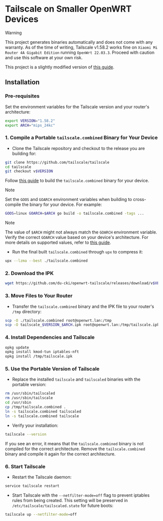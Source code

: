# Tailscale on Smaller OpenWRT Devices

> [!WARNING]
> This project generates binaries automatically and does not come with any warranty. As of the time of writing, Tailscale v1.58.2 works fine on `Xiaomi Mi Router 4A Gigabit Edition` running `OpenWrt 22.03.3`. Proceed with caution and use this software at your own risk.

This project is a slightly modified version of [this guide](https://openwrt.org/docs/guide-user/services/vpn/tailscale/start#installation_on_storage_constrained_devices).

## Installation

### Pre-requisites

Set the environment variables for the Tailscale version and your router's architecture:

```sh
export VERSION="1.58.2"
export ARCH="mips_24kc"
```

### 1. Compile a Portable `tailscale.combined` Binary for Your Device

- Clone the Tailscale repository and checkout to the release you are building for:

```sh
git clone https://github.com/tailscale/tailscale
cd tailscale
git checkout v$VERSION
```

Follow [this guide](https://tailscale.com/kb/1207/small-tailscale#step-3-compressing-tailscale) to build the `tailscale.combined` binary for your device.

> [!NOTE]
> Set the `GOOS` and `GOARCH` environment variables when building to cross-compile the binary for your device. For example:

```sh
GOOS=linux GOARCH=$ARCH go build -o tailscale.combined -tags ...
```

> [!NOTE]
> The value of `$ARCH` might not always match the `GOARCH` environment variable. Verify the correct `GOARCH` value based on your device's architecture. For more details on supported values, refer to [this guide](https://gist.github.com/asukakenji/f15ba7e588ac42795f421b48b8aede63).

- Run the final built `tailscale.combined` through `upx` to compress it:

```sh
upx --lzma --best ./tailscale.combined
```

### 2. Download the IPK

```sh
wget https://github.com/du-cki/openwrt-tailscale/releases/download/v$VERSION/tailscale_$VERSION-1_$ARCH.ipk
```

### 3. Move Files to Your Router

- Transfer the `tailscale.combined` binary and the IPK file to your router's `/tmp` directory:

```sh
scp -O ./tailscale.combined root@openwrt.lan:/tmp
scp -O tailscale_$VERSION_$ARCH.ipk root@openwrt.lan:/tmp/tailscale.ipk
```

### 4. Install Dependencies and Tailscale

```sh
opkg update
opkg install kmod-tun iptables-nft
opkg install /tmp/tailscale.ipk
```

### 5. Use the Portable Version of Tailscale

- Replace the installed `tailscale` and `tailscaled` binaries with the portable version:

```sh
rm /usr/sbin/tailscaled
rm /usr/sbin/tailscale
cd /usr/sbin
cp /tmp/tailscale.combined .
ln -s tailscale.combined tailscaled
ln -s tailscale.combined tailscale
```

- Verify your installation:

```sh
tailscale --version
```

If you see an error, it means that the `tailscale.combined` binary is not compiled for the correct architecture. Remove the `tailscale.combined` binary and compile it again for the correct architecture.

### 6. Start Tailscale

- Restart the Tailscale daemon:

```sh
service tailscale restart
```

- Start Tailscale with the `--netfilter-mode=off` flag to prevent iptables rules from being created. This setting will be preserved in `/etc/tailscale/tailscaled.state` for future boots:

```sh
tailscale up --netfilter-mode=off
```
